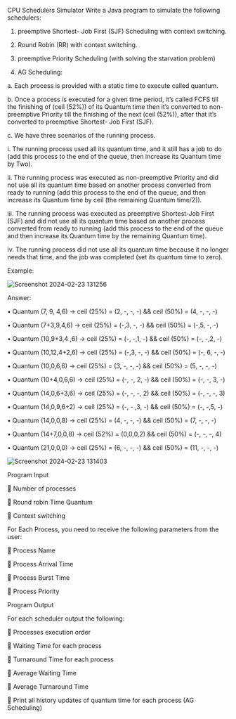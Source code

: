CPU Schedulers Simulator
Write a Java program to simulate the following schedulers:

1.	preemptive Shortest- Job First (SJF) Scheduling with context switching.
2.	Round Robin (RR) with context switching.
3.	preemptive Priority Scheduling (with solving the starvation problem)

4.	AG Scheduling:


a.	Each process is provided with a static time to execute called quantum.

b.	Once a process is executed for a given time period, it’s called FCFS till the finishing of (ceil (52%)) of its Quantum time then it’s converted to non-preemptive Priority till the finishing of the next (ceil (52%)), after that it’s converted to preemptive Shortest- Job First (SJF).

c.	We have three scenarios of the running process.

i.	The running process used all its quantum time, and it still has a job to do (add this process to the end of the queue, then increase its Quantum time by Two).

ii.	The running process was executed as non-preemptive Priority and
did not use all its quantum time based on another process converted from ready to running (add this process to the end of the queue, and then increase its Quantum time by ceil (the remaining Quantum time/2)).

iii.	The running process was executed as preemptive Shortest-Job First (SJF) and did not use all its quantum time based on another process converted from ready to running (add this process to the end of the queue and then increase its Quantum time by the remaining Quantum time).

iv.	The running process did not use all its quantum time because it no longer needs that time, and the job was completed (set its quantum time to zero).
 


Example:


![Screenshot 2024-02-23 131256](https://github.com/AbdulrahmanElshafie/CPU-Schedulers-Simulator/assets/101133020/e9538ef4-3d59-45d3-8378-5999ebb8ebd7)

Answer:

•	Quantum (7, 9, 4,6) -> ceil (25%) = (2, -, -, -) && ceil (50%) = (4, -, -, -)

•	Quantum (7+3,9,4,6) -> ceil (25%) = (-,3, -, -) && ceil (50%) = (-,5, -, -)

•	Quantum (10,9+3,4 ,6) -> ceil (25%) = (-, -,1, -) && ceil (50%) = (-, -,2, -)

•	Quantum (10,12,4+2,6) -> ceil (25%) = (-,3, -, -) && ceil (50%) = (-, 6, -, -)

•	Quantum (10,0,6,6) -> ceil (25%) = (3, -, -, -) && ceil (50%) = (5, -, -, -)

•	Quantum (10+4,0,6,6) -> ceil (25%) = (-, -, 2, -) && ceil (50%) = (-, -, 3, -)

•	Quantum (14,0,6+3,6) -> ceil (25%) = (-, -, -, 2) && ceil (50%) = (-, -, -, 3)

•	Quantum (14,0,9,6+2) -> ceil (25%) = (-, - ,3, -) && ceil (50%) = (-, -,5, -)

•	Quantum (14,0,0,8) -> ceil (25%) = (4, -, -, -) && ceil (50%) = (7, -, -, -)

•	Quantum (14+7,0,0,8) -> ceil (52%) = (0,0,0,2) && ceil (50%) = (-, -, -, 4)

•	Quantum (21,0,0,0) -> ceil (25%) = (6, -, -, -) && ceil (50%) = (11, -, -, -)
 

![Screenshot 2024-02-23 131403](https://github.com/AbdulrahmanElshafie/CPU-Schedulers-Simulator/assets/101133020/0873dfde-5af0-47ce-b086-52b40c016e26)

Program Input

	Number of processes

	Round robin Time Quantum

	Context switching

For Each Process, you need to receive the following parameters from the user:

	Process Name

	Process Arrival Time

	Process Burst Time

	Process Priority

Program Output

For each scheduler output the following:

	Processes execution order

	Waiting Time for each process

	Turnaround Time for each process

	Average Waiting Time

	Average Turnaround Time

	Print all history updates of quantum time for each process (AG Scheduling)


